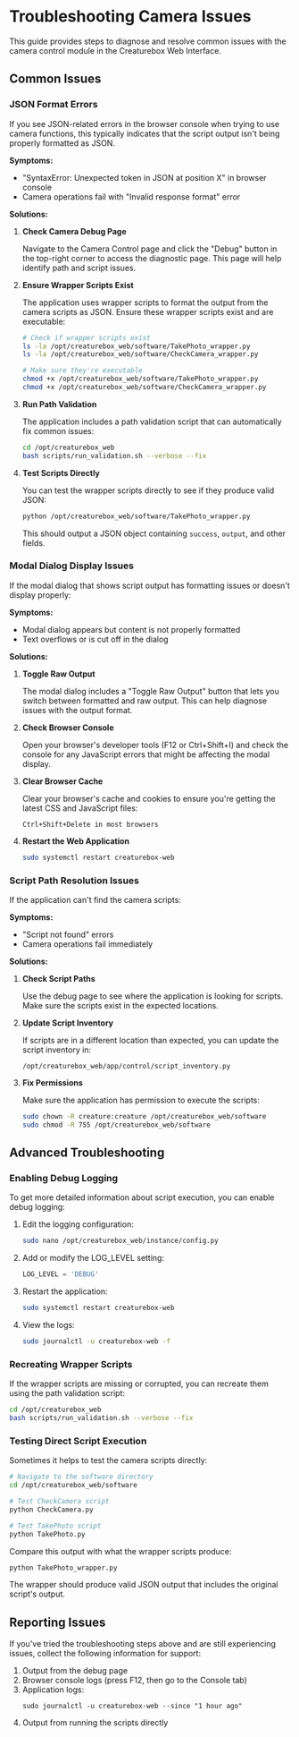# Troubleshooting Camera Issues

This guide provides steps to diagnose and resolve common issues with the camera control module in the Creaturebox Web Interface.

## Common Issues

### JSON Format Errors

If you see JSON-related errors in the browser console when trying to use camera functions, this typically indicates that the script output isn't being properly formatted as JSON.

**Symptoms:**
- "SyntaxError: Unexpected token in JSON at position X" in browser console
- Camera operations fail with "Invalid response format" error

**Solutions:**

1. **Check Camera Debug Page**

   Navigate to the Camera Control page and click the "Debug" button in the top-right corner to access the diagnostic page. This page will help identify path and script issues.

2. **Ensure Wrapper Scripts Exist**

   The application uses wrapper scripts to format the output from the camera scripts as JSON. Ensure these wrapper scripts exist and are executable:

   ```bash
   # Check if wrapper scripts exist
   ls -la /opt/creaturebox_web/software/TakePhoto_wrapper.py
   ls -la /opt/creaturebox_web/software/CheckCamera_wrapper.py
   
   # Make sure they're executable
   chmod +x /opt/creaturebox_web/software/TakePhoto_wrapper.py
   chmod +x /opt/creaturebox_web/software/CheckCamera_wrapper.py
   ```

3. **Run Path Validation**

   The application includes a path validation script that can automatically fix common issues:

   ```bash
   cd /opt/creaturebox_web
   bash scripts/run_validation.sh --verbose --fix
   ```

4. **Test Scripts Directly**

   You can test the wrapper scripts directly to see if they produce valid JSON:

   ```bash
   python /opt/creaturebox_web/software/TakePhoto_wrapper.py
   ```

   This should output a JSON object containing `success`, `output`, and other fields.

### Modal Dialog Display Issues

If the modal dialog that shows script output has formatting issues or doesn't display properly:

**Symptoms:**
- Modal dialog appears but content is not properly formatted
- Text overflows or is cut off in the dialog

**Solutions:**

1. **Toggle Raw Output**

   The modal dialog includes a "Toggle Raw Output" button that lets you switch between formatted and raw output. This can help diagnose issues with the output format.

2. **Check Browser Console**

   Open your browser's developer tools (F12 or Ctrl+Shift+I) and check the console for any JavaScript errors that might be affecting the modal display.

3. **Clear Browser Cache**

   Clear your browser's cache and cookies to ensure you're getting the latest CSS and JavaScript files:

   ```
   Ctrl+Shift+Delete in most browsers
   ```

4. **Restart the Web Application**

   ```bash
   sudo systemctl restart creaturebox-web
   ```

### Script Path Resolution Issues

If the application can't find the camera scripts:

**Symptoms:**
- "Script not found" errors
- Camera operations fail immediately

**Solutions:**

1. **Check Script Paths**

   Use the debug page to see where the application is looking for scripts. Make sure the scripts exist in the expected locations.

2. **Update Script Inventory**

   If scripts are in a different location than expected, you can update the script inventory in:
   
   ```
   /opt/creaturebox_web/app/control/script_inventory.py
   ```

3. **Fix Permissions**

   Make sure the application has permission to execute the scripts:

   ```bash
   sudo chown -R creature:creature /opt/creaturebox_web/software
   sudo chmod -R 755 /opt/creaturebox_web/software
   ```

## Advanced Troubleshooting

### Enabling Debug Logging

To get more detailed information about script execution, you can enable debug logging:

1. Edit the logging configuration:

   ```bash
   sudo nano /opt/creaturebox_web/instance/config.py
   ```

2. Add or modify the LOG_LEVEL setting:

   ```python
   LOG_LEVEL = 'DEBUG'
   ```

3. Restart the application:

   ```bash
   sudo systemctl restart creaturebox-web
   ```

4. View the logs:

   ```bash
   sudo journalctl -u creaturebox-web -f
   ```

### Recreating Wrapper Scripts

If the wrapper scripts are missing or corrupted, you can recreate them using the path validation script:

```bash
cd /opt/creaturebox_web
bash scripts/run_validation.sh --verbose --fix
```

### Testing Direct Script Execution

Sometimes it helps to test the camera scripts directly:

```bash
# Navigate to the software directory
cd /opt/creaturebox_web/software

# Test CheckCamera script
python CheckCamera.py

# Test TakePhoto script
python TakePhoto.py
```

Compare this output with what the wrapper scripts produce:

```bash
python TakePhoto_wrapper.py
```

The wrapper should produce valid JSON output that includes the original script's output.

## Reporting Issues

If you've tried the troubleshooting steps above and are still experiencing issues, collect the following information for support:

1. Output from the debug page
2. Browser console logs (press F12, then go to the Console tab)
3. Application logs:
   ```
   sudo journalctl -u creaturebox-web --since "1 hour ago"
   ```
4. Output from running the scripts directly
